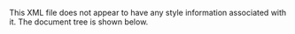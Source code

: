 This XML file does not appear to have any style information associated with it. The document tree is shown below.
<manifest versionCode="1" versionName="1.0" compileSdkVersion="30" compileSdkVersionCodename="11" coreApp="true" package="com.samsung.advp.imssettings" platformBuildVersionCode="30" platformBuildVersionName="11">
<uses-sdk minSdkVersion="30" targetSdkVersion="30"/>
<permission name="com.sec.android.voltesettings.permission.KEYSTRING" protectionLevel="0x3"/>
<permission name="com.sec.android.app.hiddenmenu.permission.KEYSTRING" protectionLevel="0x3"/>
<uses-permission name="android.permission.READ_PRIVILEGED_PHONE_STATE"/>
<uses-permission name="com.sec.imsservice.READ_IMS_PERMISSION"/>
<uses-permission name="com.sec.imsservice.WRITE_IMS_PERMISSION"/>
<uses-permission name="com.sec.imsservice.PERMISSION"/>
<uses-permission name="android.permission.READ_EXTERNAL_STORAGE"/>
<uses-permission name="android.permission.WRITE_EXTERNAL_STORAGE"/>
<uses-permission name="com.sec.imslogger.permission.SERVICE"/>
<uses-permission name="android.permission.READ_PHONE_STATE"/>
<uses-permission name="android.permission.MASTER_CLEAR"/>
<uses-permission name="com.sec.phone.permission.SEC_FACTORY_PHONE"/>
<uses-permission name="com.samsung.ims.permission.hdvoicesettinginfo"/>
<uses-permission name="com.sec.nsds.READ_NSDS_PERMISSION"/>
<uses-permission name="com.sec.nsds.WRITE_NSDS_PERMISSION"/>
<uses-permission name="android.permission.ACCESS_NETWORK_STATE"/>
<uses-permission name="android.permission.SYSTEM_ALERT_WINDOW"/>
<uses-permission name="com.sec.android.providers.iwlansettings.permission.WRITE_IWLANSETTINGS"/>
<uses-permission name="com.sec.android.providers.iwlansettings.permission.READ_IWLANSETTINGS"/>
<uses-permission name="com.sec.ims.nsds.READ_NSDS_PERMISSION"/>
<uses-permission name="com.sec.ims.nsds.WRITE_NSDS_PERMISSION"/>
<uses-permission name="com.sec.ims.entitlementconfigservice.READ_ENTITLEMENT_CONFIG_PERMISSION"/>
<uses-permission name="com.sec.ims.entitlementconfigservice.WRITE_ENTITLEMENT_CONFIG_PERMISSION"/>
<application theme="ImsSettingsTheme" label="IMS Settings" icon="res/drawable/icon.xml" allowBackup="false" extractNativeLibs="false" usesNonSdkApi="true">
<activity label="IMS Settings" name="com.samsung.advp.imssettings.MainActivity" exported="false" screenOrientation="1">
<intent-filter>
<action name="android.intent.action.MAIN"/>
</intent-filter>
</activity>
<activity name="com.samsung.advp.imssettings.ImsServiceSwitchActivity" screenOrientation="1"/>
<activity name="com.samsung.advp.imssettings.ImsProfileList" screenOrientation="1"/>
<activity name="com.samsung.advp.imssettings.ImsProfileEditor" screenOrientation="1"/>
<activity name="com.samsung.advp.imssettings.ISIMInfo" screenOrientation="1"/>
<activity name="com.samsung.advp.imssettings.IMSInfo" screenOrientation="1"/>
<activity name="com.samsung.advp.imssettings.SmkUpdatedInfo" screenOrientation="1"/>
<activity name="com.samsung.advp.imssettings.AudioCodecSelector" screenOrientation="1"/>
<activity name="com.samsung.advp.imssettings.ImsLogger"/>
<activity name="com.samsung.advp.imssettings.EntitlementReset"/>
<activity name="com.samsung.advp.imssettings.DebugScreen" screenOrientation="1"/>
<activity name="com.samsung.advp.imssettings.GlobalSettingsEditor" screenOrientation="1"/>
<activity name="com.samsung.advp.imssettings.FakeCapability" screenOrientation="1"/>
<activity name="com.samsung.advp.imssettings.DmConfigEditor" screenOrientation="1"/>
<activity name="com.samsung.advp.imssettings.SelfProvisioning" screenOrientation="1"/>
<activity name="com.samsung.advp.imssettings.CMStoreSettings" screenOrientation="1"/>
<activity name="com.samsung.advp.imssettings.HDVoiceSettings"/>
<activity label="IMS Settings" name="ImsSettingsLauncherActivity" permission="com.sec.imslogger.permission.SERVICE">
<intent-filter>
<action name="android.intent.action.MAIN"/>
<action name="com.sec.android.voltesettings.launcher"/>
<category name="android.intent.category.DEFAULT"/>
</intent-filter>
</activity>
<receiver name="com.samsung.advp.imssettings.SecretCodeReceiver" permission="com.sec.android.app.hiddenmenu.permission.KEYSTRING">
<intent-filter>
<action name="android.provider.Telephony.SECRET_CODE"/>
<data scheme="android_secret_code" host="467"/>
</intent-filter>
</receiver>
<receiver name="com.samsung.advp.imssettings.DialerCodeReceiver" permission="com.sec.android.voltesettings.permission.KEYSTRING">
<intent-filter>
<action name="android.provider.Telephony.SECRET_CODE"/>
<data scheme="android_secret_code" host="77467"/>
</intent-filter>
</receiver>
<receiver name="com.samsung.advp.imssettings.CmccVoLTEEnableReceiver" permission="com.sec.android.app.hiddenmenu.permission.KEYSTRING">
<intent-filter>
<action name="android.provider.Telephony.SECRET_CODE"/>
<data scheme="android_secret_code" host="865838378"/>
</intent-filter>
</receiver>
<uses-library name="imsmanager"/>
<uses-library name="sec_platform_library"/>
<uses-library name="vsimmanager" required="false"/>
<service name=".AudioCodecWidgetService" enabled="true" exported="false"/>
</application>
</manifest>
